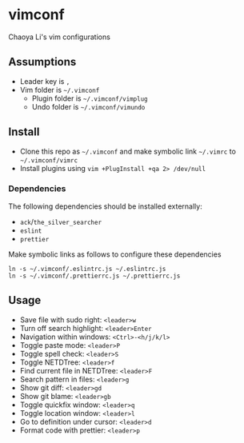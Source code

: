 # vimconf

Chaoya Li's vim configurations

## Assumptions

- Leader key is `,`
- Vim folder is `~/.vimconf`
  - Plugin folder is `~/.vimconf/vimplug`
  - Undo folder is `~/.vimconf/vimundo`

## Install

- Clone this repo as `~/.vimconf` and make symbolic link `~/.vimrc` to `~/.vimconf/vimrc`
- Install plugins using `vim +PlugInstall +qa 2> /dev/null`

### Dependencies

The following dependencies should be installed externally:

- `ack`/`the_silver_searcher`
- `eslint`
- `prettier`

Make symbolic links as follows to configure these dependencies

```
ln -s ~/.vimconf/.eslintrc.js ~/.eslintrc.js
ln -s ~/.vimconf/.prettierrc.js ~/.prettierrc.js
```

## Usage

- Save file with sudo right: `<leader>w`
- Turn off search highlight: `<leader>Enter`
- Navigation within windows: `<Ctrl>-<h/j/k/l>`
- Toggle paste mode: `<leader>P`
- Toggle spell check: `<leader>S`
- Toggle NETDTree: `<leader>f`
- Find current file in NETDTree: `<leader>F`
- Search pattern in files: `<leader>g`
- Show git diff: `<leader>gd`
- Show git blame: `<leader>gb`
- Toggle quickfix window: `<leader>q`
- Toggle location window: `<leader>l`
- Go to definition under cursor: `<leader>d`
- Format code with prettier: `<leader>p`

